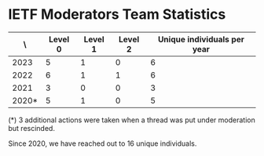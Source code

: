 # IETF Moderators Team Statistics

| \ | Level 0 | Level 1 | Level 2 | Unique individuals per year |
| -------- | -------- | -------- | --- | --- |
| 2023     | 5 | 1 | 0| 6 |
| 2022     |   6 | 1 | 1 | 6 |
| 2021     |   3 | 0 | 0 | 3 | 
| 2020*     |   5 | 1 | 0 | 5 |

(*) 3 additional actions were taken when a thread was put under moderation but rescinded.

Since 2020, we have reached out to 16 unique individuals.

